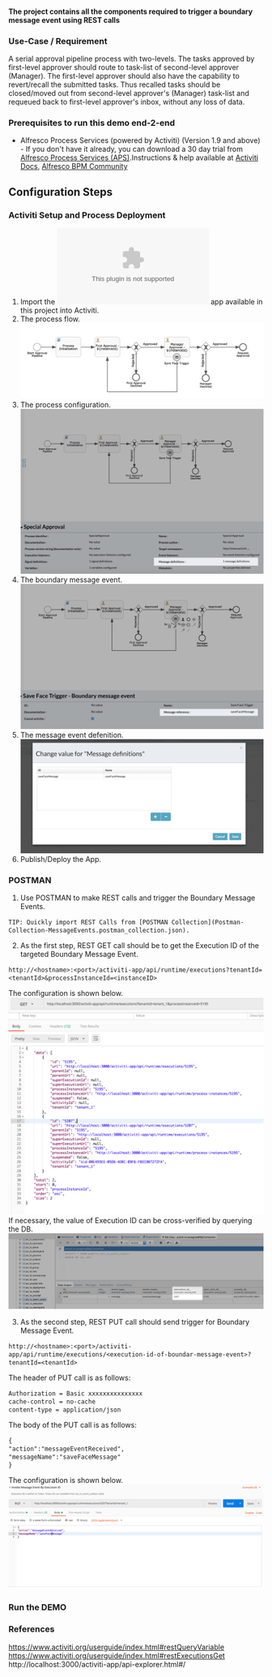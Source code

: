 #### The project contains all the components required to trigger a boundary message event using REST calls

### Use-Case / Requirement
A serial approval pipeline process with two-levels. The tasks approved by first-level approver should route to task-list of second-level approver (Manager). The first-level approver should also have the capability to revert/recall the submitted tasks. Thus recalled tasks should be closed/moved out from second-level approver's (Manager) task-list and requeued back to first-level approver's inbox, without any loss of data.


### Prerequisites to run this demo end-2-end

* Alfresco Process Services (powered by Activiti) (Version 1.9 and above) - If you don't have it already, you can download a 30 day trial from [Alfresco Process Services (APS)](https://www.alfresco.com/products/business-process-management/alfresco-activiti).Instructions & help available at [Activiti Docs](http://docs.alfresco.com/activiti/docs/), [Alfresco BPM Community](https://community.alfresco.com/community/bpm)


## Configuration Steps

### Activiti Setup and Process Deployment
1. Import the ![Save-Face-BME.zip](Save-Face-BME.zip) app available in this project into Activiti.
2. The process flow.  ![Process-Flow](Process-Flow.png)
3. The process configuration. ![Process-Configuration](Process-Configuration.png)
4. The boundary message event. ![Message-Boundary-Event](Message-Boundary-Event.png)
5. The message event defenition. ![Message-Defenition](Message-Defenition.png)
6. Publish/Deploy the App.

### POSTMAN
1. Use POSTMAN to make REST calls and trigger the Boundary Message Events. 
```
TIP: Quickly import REST Calls from [POSTMAN Collection](Postman-Collection-MessageEvents.postman_collection.json).
```
2. As the first step, REST GET call should be to get the Execution ID of the targeted Boundary Message Event.
```
http://<hostname>:<port>/activiti-app/api/runtime/executions?tenantId=<tenantId>&processInstanceId=<instanceID>
```
The configuration is shown below. ![REST-BME-ExeId](REST-BME-ExeId.png)
If necessary, the value of Execution ID can be cross-verified by querying the DB.
![DB-table-value](DB-table-value.png)

3. As the second step, REST PUT call should send trigger for Boundary Message Event.
```
http://<hostname>:<port>/activiti-app/api/runtime/executions/<execution-id-of-boundar-message-event>?tenantId=<tenantId>
```
The header of PUT call is as follows:
```
Authorization = Basic xxxxxxxxxxxxxxx
cache-control = no-cache
content-type = application/json
```
The body of the PUT call is as follows: 
```
{
"action":"messageEventReceived",
"messageName":"saveFaceMessage"
}
```
The configuration is shown below. ![REST-Trigger-BME](REST-Trigger-BME.png)

### Run the DEMO

### References
https://www.activiti.org/userguide/index.html#restQueryVariable
https://www.activiti.org/userguide/index.html#restExecutionsGet
http://localhost:3000/activiti-app/api-explorer.html#/
